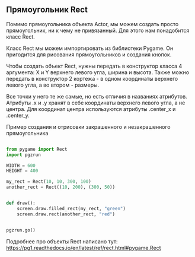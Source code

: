 ## Прямоугольник Rect

Помимо прямоугольника объекта Actor, мы можем создать просто прямоугольник, ни к чему не привязанный. Для этого нам понадобится класс Rect.

Класс Rect мы можем импортировать из библиотеки Pygame. Он пригодится для рисования прямоугольников и создания кнопок.

Чтобы создать объект Rect, нужны передать в конструктор класса 4 аргумента: X и Y верхнего левого угла, ширина и высота. Также можно передать в конструктор 2 кортежа - в одном координаты верхнего левого угла, а во втором - размеры.



Все точки у него те же самые, но есть отличия в названиях атрибутов. Атрибуты .x и .y хранят в себе координаты верхнего левого угла, а не центра. Для координат центра используются атрибуты .center_x и .center_y.

Пример создания и отрисовки закрашенного и незакрашенного прямоугольника
```python

from pygame import Rect
import pgzrun

WIDTH = 600
HEIGHT = 400

my_rect = Rect(10, 10, 300, 100)
another_rect = Rect((10, 200), (300, 50))


def draw():
    screen.draw.filled_rect(my_rect, "green")
    screen.draw.rect(another_rect, "red")


pgzrun.go()

```

Подробнее про объекты Rect написано тут:\
https://pg1.readthedocs.io/en/latest/ref/rect.html#pygame.Rect
